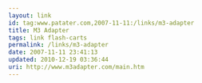 ```yaml
---
layout: link
id: tag:www.patater.com,2007-11-11:/links/m3-adapter
title: M3 Adapter
tags: link flash-carts
permalink: /links/m3-adapter
date: 2007-11-11 23:41:13
updated: 2010-12-19 03:36:44
uri: http://www.m3adapter.com/main.htm
---
```

